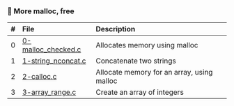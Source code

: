 ### 📄 More malloc, free
|#  |File                                      |Description                               |
|:--|:-----------------------------------------|:-----------------------------------------|
|0  |[0-malloc_checked.c](./0-malloc_checked.c)|Allocates memory using malloc             |
|1  |[1-string_nconcat.c](./1-string_nconcat.c)|Concatenate two strings                   |
|2  |[2-calloc.c](./2-calloc.c)                |Allocate memory for an array, using malloc|
|3  |[3-array_range.c](./3-array_range.c)      |Create an array of integers               |
